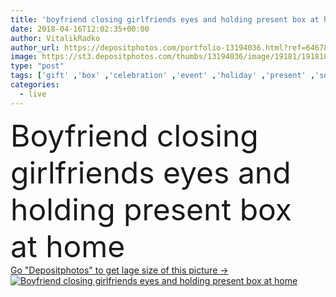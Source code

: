 ```yaml
---
title: 'boyfriend closing girlfriends eyes and holding present box at home'
date: 2018-04-16T12:02:35+00:00
author: VitalikRadko
author_url: https://depositphotos.com/portfolio-13194036.html?ref=64678756
image: https://st3.depositphotos.com/thumbs/13194036/image/19181/191810780/api_thumb_450.jpg?forcejpeg=true
type: "post"
tags: ['gift' ,'box' ,'celebration' ,'event' ,'holiday' ,'present' ,'surprise' ,'holding' ,'female' ,'people' ,'caucasian' ,'affectionate' ,'male' ,'man' ,'connection' ,'home' ,'couple' ,'woman' ,'electronics' ,'together' ,'togetherness' ,'overweight' ,'indoors' ,'attractive' ,'apartment' ,'casual' ,'handsome' ,'closeness' ,'gadget' ,'relationship' ,'smartphone' ,'boyfriend' ,'girlfriend' ,'tattooed' ,'Gifting' ,'selective focus' ,'young adult' ,'Living Room' ,'gift box' ,'size plus' ,'closing eyes' ,'digital device' ]
categories: 
  - live
---
```

<div aling="center">
            <font size="60"> Boyfriend closing girlfriends eyes and holding present box at home</font>   
</div>
<div>
    <a href='https://st3.depositphotos.com/thumbs/13194036/image/19181/191810780/api_thumb_450.jpg?forcejpeg=true?ref=64678756' target=_blank > Go "Depositphotos" to get lage size of this picture ->
        <img href='https://st3.depositphotos.com/thumbs/13194036/image/19181/191810780/api_thumb_450.jpg?forcejpeg=true?ref=64678756' src='https://st3.depositphotos.com/13194036/19181/i/950/depositphotos_191810780-stock-photo-boyfriend-closing-girlfriends-eyes-holding.jpg?forcejpeg=true' alt='Boyfriend closing girlfriends eyes and holding present box at home' >
    </a>
</div>
